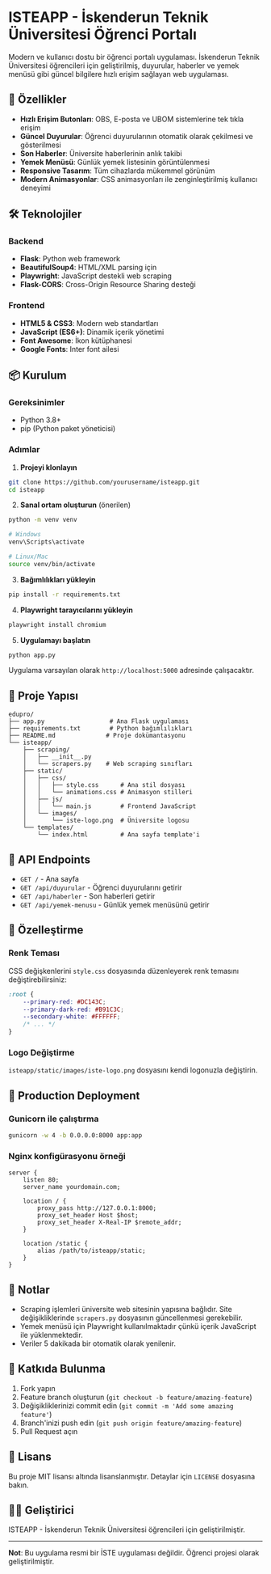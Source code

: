 # ISTEAPP - İskenderun Teknik Üniversitesi Öğrenci Portalı

Modern ve kullanıcı dostu bir öğrenci portalı uygulaması. İskenderun Teknik Üniversitesi öğrencileri için geliştirilmiş, duyurular, haberler ve yemek menüsü gibi güncel bilgilere hızlı erişim sağlayan web uygulaması.

## 🚀 Özellikler

- **Hızlı Erişim Butonları**: OBS, E-posta ve UBOM sistemlerine tek tıkla erişim
- **Güncel Duyurular**: Öğrenci duyurularının otomatik olarak çekilmesi ve gösterilmesi
- **Son Haberler**: Üniversite haberlerinin anlık takibi
- **Yemek Menüsü**: Günlük yemek listesinin görüntülenmesi
- **Responsive Tasarım**: Tüm cihazlarda mükemmel görünüm
- **Modern Animasyonlar**: CSS animasyonları ile zenginleştirilmiş kullanıcı deneyimi

## 🛠️ Teknolojiler

### Backend
- **Flask**: Python web framework
- **BeautifulSoup4**: HTML/XML parsing için
- **Playwright**: JavaScript destekli web scraping
- **Flask-CORS**: Cross-Origin Resource Sharing desteği

### Frontend
- **HTML5 & CSS3**: Modern web standartları
- **JavaScript (ES6+)**: Dinamik içerik yönetimi
- **Font Awesome**: İkon kütüphanesi
- **Google Fonts**: Inter font ailesi

## 📦 Kurulum

### Gereksinimler
- Python 3.8+
- pip (Python paket yöneticisi)

### Adımlar

1. **Projeyi klonlayın**
```bash
git clone https://github.com/yourusername/isteapp.git
cd isteapp
```

2. **Sanal ortam oluşturun** (önerilen)
```bash
python -m venv venv

# Windows
venv\Scripts\activate

# Linux/Mac
source venv/bin/activate
```

3. **Bağımlılıkları yükleyin**
```bash
pip install -r requirements.txt
```

4. **Playwright tarayıcılarını yükleyin**
```bash
playwright install chromium
```

5. **Uygulamayı başlatın**
```bash
python app.py
```

Uygulama varsayılan olarak `http://localhost:5000` adresinde çalışacaktır.

## 📁 Proje Yapısı

```
edupro/
├── app.py                  # Ana Flask uygulaması
├── requirements.txt        # Python bağımlılıkları
├── README.md              # Proje dokümantasyonu
└── isteapp/
    ├── scraping/
    │   ├── __init__.py
    │   └── scrapers.py    # Web scraping sınıfları
    ├── static/
    │   ├── css/
    │   │   ├── style.css      # Ana stil dosyası
    │   │   └── animations.css # Animasyon stilleri
    │   ├── js/
    │   │   └── main.js        # Frontend JavaScript
    │   └── images/
    │       └── iste-logo.png  # Üniversite logosu
    └── templates/
        └── index.html         # Ana sayfa template'i
```

## 🔧 API Endpoints

- `GET /` - Ana sayfa
- `GET /api/duyurular` - Öğrenci duyurularını getirir
- `GET /api/haberler` - Son haberleri getirir
- `GET /api/yemek-menusu` - Günlük yemek menüsünü getirir

## 🎨 Özelleştirme

### Renk Teması
CSS değişkenlerini `style.css` dosyasında düzenleyerek renk temasını değiştirebilirsiniz:

```css
:root {
    --primary-red: #DC143C;
    --primary-dark-red: #B91C3C;
    --secondary-white: #FFFFFF;
    /* ... */
}
```

### Logo Değiştirme
`isteapp/static/images/iste-logo.png` dosyasını kendi logonuzla değiştirin.

## 🚀 Production Deployment

### Gunicorn ile çalıştırma
```bash
gunicorn -w 4 -b 0.0.0.0:8000 app:app
```

### Nginx konfigürasyonu örneği
```nginx
server {
    listen 80;
    server_name yourdomain.com;

    location / {
        proxy_pass http://127.0.0.1:8000;
        proxy_set_header Host $host;
        proxy_set_header X-Real-IP $remote_addr;
    }

    location /static {
        alias /path/to/isteapp/static;
    }
}
```

## 📝 Notlar

- Scraping işlemleri üniversite web sitesinin yapısına bağlıdır. Site değişikliklerinde `scrapers.py` dosyasının güncellenmesi gerekebilir.
- Yemek menüsü için Playwright kullanılmaktadır çünkü içerik JavaScript ile yüklenmektedir.
- Veriler 5 dakikada bir otomatik olarak yenilenir.

## 🤝 Katkıda Bulunma

1. Fork yapın
2. Feature branch oluşturun (`git checkout -b feature/amazing-feature`)
3. Değişikliklerinizi commit edin (`git commit -m 'Add some amazing feature'`)
4. Branch'inizi push edin (`git push origin feature/amazing-feature`)
5. Pull Request açın

## 📄 Lisans

Bu proje MIT lisansı altında lisanslanmıştır. Detaylar için `LICENSE` dosyasına bakın.

## 👨‍💻 Geliştirici

ISTEAPP - İskenderun Teknik Üniversitesi öğrencileri için geliştirilmiştir.

---

**Not**: Bu uygulama resmi bir İSTE uygulaması değildir. Öğrenci projesi olarak geliştirilmiştir. 